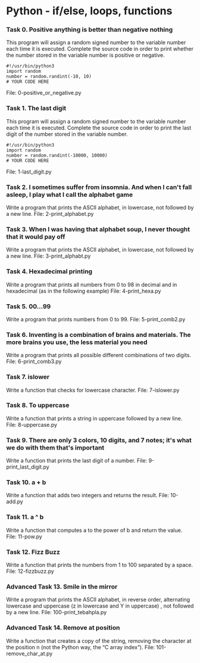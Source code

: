 # Python - if/else, loops, functions

### Task 0. Positive anything is better than negative nothing
This program will assign a random signed number to the variable number each time it is executed. Complete the source code in order to print whether the number stored in the variable number is positive or negative.
```
#!/usr/bin/python3
import random
number = random.randint(-10, 10)
# YOUR CODE HERE
```
File: 0-positive_or_negative.py

### Task 1. The last digit
This program will assign a random signed number to the variable number each time it is executed. Complete the source code in order to print the last digit of the number stored in the variable number.
```
#!/usr/bin/python3
import random
number = random.randint(-10000, 10000)
# YOUR CODE HERE
```
File: 1-last_digit.py

### Task 2. I sometimes suffer from insomnia. And when I can't fall asleep, I play what I call the alphabet game
Write a program that prints the ASCII alphabet, in lowercase, not followed by a new line.
File: 2-print_alphabet.py

### Task 3. When I was having that alphabet soup, I never thought that it would pay off
Write a program that prints the ASCII alphabet, in lowercase, not followed by a new line.
File: 3-print_alphabt.py

### Task 4. Hexadecimal printing
Write a program that prints all numbers from 0 to 98 in decimal and in hexadecimal (as in the following example)
File: 4-print_hexa.py

### Task 5. 00...99
Write a program that prints numbers from 0 to 99.
File: 5-print_comb2.py

### Task 6. Inventing is a combination of brains and materials. The more brains you use, the less material you need
Write a program that prints all possible different combinations of two digits.
File: 6-print_comb3.py

### Task 7. islower
Write a function that checks for lowercase character.
File: 7-islower.py

### Task 8. To uppercase
Write a function that prints a string in uppercase followed by a new line.
File: 8-uppercase.py

### Task 9. There are only 3 colors, 10 digits, and 7 notes; it's what we do with them that's important
Write a function that prints the last digit of a number.
File: 9-print_last_digit.py

### Task 10. a + b
Write a function that adds two integers and returns the result.
File: 10-add.py

### Task 11. a ^ b
Write a function that computes a to the power of b and return the value.
File: 11-pow.py

### Task 12. Fizz Buzz
Write a function that prints the numbers from 1 to 100 separated by a space.
File: 12-fizzbuzz.py

### Advanced Task 13. Smile in the mirror
Write a program that prints the ASCII alphabet, in reverse order, alternating lowercase and uppercase (z in lowercase and Y in uppercase) , not followed by a new line.
File: 100-print_tebahpla.py

### Advanced Task 14. Remove at position
Write a function that creates a copy of the string, removing the character at the position n (not the Python way, the “C array index”).
File: 101-remove_char_at.py
